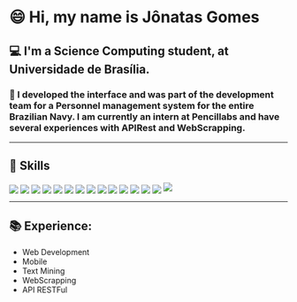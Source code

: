 # 😄 Hi, my name is Jônatas Gomes

## 💻 I'm a Science Computing student, at Universidade de Brasília.
### 🦾 I developed the interface and was part of the development team for a Personnel management system for the entire Brazilian Navy. I am currently an intern at Pencillabs and have several experiences with APIRest and WebScrapping.
---

## 🚀 Skills
<div style="display: inline_block">
  <img align="center" src="https://img.shields.io/badge/Python-3776AB?style=for-the-badge&logo=python&logoColor=white">
  <img align="center" src="https://img.shields.io/badge/JavaScript-F7DF1E?style=for-the-badge&logo=javascript&logoColor=black" >
  <img align="center" src="https://img.shields.io/badge/Node.js-43853D?style=for-the-badge&logo=node.js&logoColor=white" >
  <img align="center" src="https://img.shields.io/badge/HTML5-E34F26?style=for-the-badge&logo=html5&logoColor=white" >
  <img align="center" src="https://img.shields.io/badge/CSS3-1572B6?style=for-the-badge&logo=css3&logoColor=white">
  <img align="center" src="https://img.shields.io/badge/Sass-CC6699?style=for-the-badge&logo=sass&logoColor=white" >
  <img align="center" src="https://img.shields.io/badge/Material--UI-0081CB?style=for-the-badge&logo=material-ui&logoColor=white">
  <img align="center" src="https://img.shields.io/badge/Bootstrap-563D7C?style=for-the-badge&logo=bootstrap&logoColor=white" >
  <img align="center" src="https://img.shields.io/badge/React-20232A?style=for-the-badge&logo=react&logoColor=61DAFB" >
  <img align="center" src="https://img.shields.io/badge/PHP-777BB4?style=for-the-badge&logo=php&logoColor=white" >
  <img align="center" src="https://img.shields.io/badge/C%2B%2B-00599C?style=for-the-badge&logo=c%2B%2B&logoColor=white" >
  <img align="center" src="https://img.shields.io/badge/MySQL-00000F?style=for-the-badge&logo=mysql&logoColor=white" >
  <img align="center" src="https://img.shields.io/badge/Django-092E20?style=for-the-badge&logo=django&logoColor=white" >
  <img align="center" src="https://img.shields.io/badge/jQuery-0769AD?style=for-the-badge&logo=jquery&logoColor=white">
  <img src="://img.shields.io/badge/Flask-000000?style=for-the-badge&logo=flask&logoColor=white">
</div>

---

## 📚 Experience:
- Web Development
- Mobile
- Text Mining
- WebScrapping
- API RESTFul


